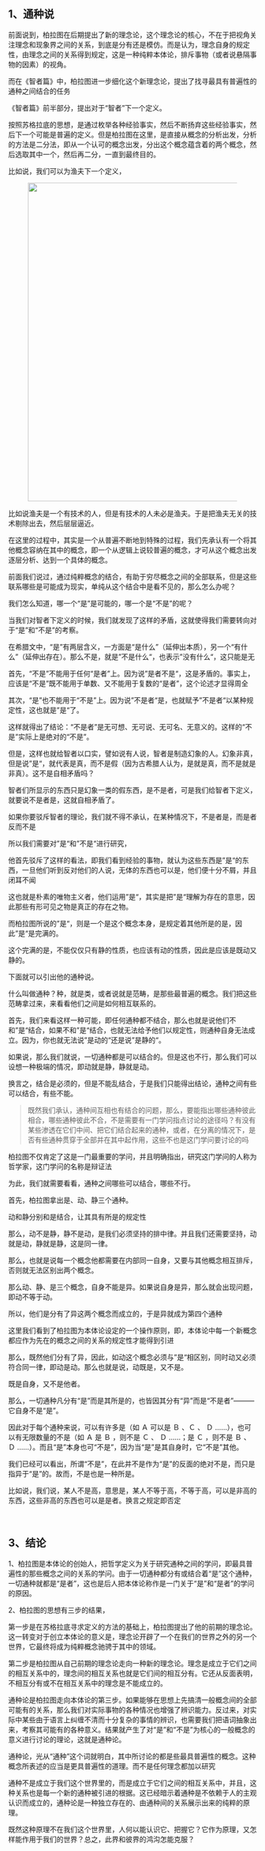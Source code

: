<h2>1、通种说</h2><p>前面说到，柏拉图在后期提出了新的理念论，这个理念论的核心，不在于把视角关注理念和现象界之间的关系，到底是分有还是模仿。而是认为，理念自身的规定性，由理念之间的关系得到规定，这是一种纯粹本体论，排斥事物（或者说悬隔事物的因素）的视角。</p><p>而在《智者篇》中，柏拉图进一步细化这个新理念论，提出了找寻最具有普遍性的通种之间结合的任务</p><p>《智者篇》前半部分，提出对于“智者”下一个定义。</p><p>按照苏格拉底的思想，是通过枚举各种经验事实，然后不断扬弃这些经验事实，然后下一个可能是普遍的定义。但是柏拉图在这里，是直接从概念的分析出发，分析的方法是二分法，即从一个认可的概念出发，分出这个概念蕴含着的两个概念，然后选取其中一个，然后再二分，一直到最终目的。</p><p>比如说，我们可以为渔夫下一个定义，</p><figure data-size="normal"><img src="https://pic1.zhimg.com/v2-af8156f136e2bc058373763fa9b5ccac_b.jpg" data-caption="" data-size="normal" data-rawwidth="645" data-rawheight="640" class="origin_image zh-lightbox-thumb" width="645" data-original="https://pic1.zhimg.com/v2-af8156f136e2bc058373763fa9b5ccac_r.jpg"/></figure><p>比如说渔夫是一个有技术的人，但是有技术的人未必是渔夫。于是把渔夫无关的技术剔除出去，然后层层逼近。</p><p>在这里的过程中，其实是一个从普遍不断地到特殊的过程，我们先承认有一个将其他概念容纳在其中的概念，即一个从逻辑上说较普遍的概念，才可从这个概念出发逐层分析、达到一个具体的概念。</p><p>前面我们说过，通过纯粹概念的结合，有助于穷尽概念之间的全部联系，但是这些联系哪些是可能成为现实，单纯从这个结合中是看不见的，那么怎么办呢？</p><p>我们怎么知道，哪一个“是”是可能的，哪一个是“不是”的呢？</p><p>当我们对智者下定义的时候，我们就发现了这样的矛盾，这就使得我们需要转向对于“是”和“不是”的考察。</p><p>在希腊文中，“是”有两层含义，一方面是“是什么”（延伸出本质），另一个“有什么”（延伸出存在）。那么不是，就是”不是什么“，也表示”没有什么“，这只能是无</p><p>首先，“不是”不能用于任何“是者”上。因为说”是者不是“，这是矛盾的。事实上，应该是“不是”既不能用于单数、又不能用于复数的“是者”，这个论述才显得周全</p><p>其次，“是”也不能用于“不是”上。因为说”不是者“是，也就赋予”不是者“以某种规定性，这也就是”是“了。</p><p>这样就得出了结论：“不是者”是无可想、无可说、无可名、无意义的。这样的“不是”实际上是绝对的“不是”。</p><p>但是，这样也就给智者以口实，譬如说有人说，智者是制造幻象的人。幻象非真，但是说”是“，就代表是真，而不是假（因为古希腊人认为，是就是真，而不是就是非真）。这不是自相矛盾吗？</p><p>智者们所显示的东西只是幻象一类的假东西，是不是者，可是我们给智者下定义，就要说不是者是，这就自相矛盾了。</p><p>如果你要驳斥智者的理论，我们就不得不承认，在某种情况下，不是者是，而是者反而不是</p><p>所以我们需要对”是“和”不是“进行研究，</p><p>他首先驳斥了这样的看法，即我们看到经验的事物，就认为这些东西是”是“的东西，一旦他们听到反对他们的人说，无体的东西也可以是，他们便十分不屑，并且闭耳不闻</p><p>这也就是朴素的唯物主义者，他们运用”是“，其实是把”是“理解为存在的意思，因此那些有形可见之物是真正的存在之物。</p><p>而柏拉图所说的”是“，则是一个是这个概念本身，是规定着其他所是的是，因此”是“是完满的。</p><p>这个完满的是，不能仅仅只有静的性质，也应该有动的性质，因此是应该是既动又静的。</p><p>下面就可以引出他的通种说。</p><p>什么叫做通种？种，就是类，或者说就是范畴，是那些最普遍的概念。我们把这些范畴拿过来，来看看他们之间是如何相互联系的。</p><p>首先，我们来看这样一种可能，即任何通种都不结合，那么也就是说他们不和”是“结合，如果不和”是“结合，也就无法给予他们以规定性，则通种自身无法成立。因为，你也就无法说”是动的“还是说”是静的“。</p><p>如果说，那么我们就说，一切通种都是可以结合的。但是这也不行，那么我们可以设想一种极端的情况，即动就是静，静就是动。</p><p>换言之，结合是必须的，但是不能乱结合，于是我们只能得出结论，通种之间有些可以结合，有些不能。</p><blockquote>既然我们承认，通种间互相也有结合的问题，那么，要能指出哪些通种彼此相合，哪些通种彼此不合，不是需要有一门学问指点讨论的途径吗？有没有某些渗透在它们中间、把它们结合起来的通种，或者，在分离的情况下，是否有些通种贯穿于全部并在其中起作用，这些不也是这门学问要讨论的吗</blockquote><p>柏拉图不仅肯定了这是一门最重要的学问，并且明确指出，研究这门学问的人称为哲学家，这门学问的名称是辩证法</p><p>为此，我们就需要看看，通种之间哪些可以结合，哪些不行。</p><p>首先，柏拉图拿出是、动、静三个通种。</p><p>动和静分别和是结合，让其具有所是的规定性</p><p>那么，动不是静，静不是动，是我们必须坚持的排中律。并且我们还需要坚持，动就是动，静就是静，这是同一律。</p><p>那么，也就是说每一个概念他都需要在内部同一自身，又要与其他概念相互排斥，否则就无法区别出两个概念。</p><p>那么动、静、是三个概念，自身不能是异。如果说自身是异，那么就会出现问题，即动不等于动。</p><p>所以，他们是分有了异这两个概念而成立的，于是异就成为第四个通种</p><p>这里我们看到了柏拉图为本体论设定的一个操作原则，即，本体论中每一个新概念都应作为先在的概念之间的关系的规定性才能得到引进</p><p>那么，既然他们分有了异，因此，如动这个概念必须与”是“相区别，同时动又必须符合同一律，即动是动。那么也就是说，动既是，又不是。</p><p>既是自身，又不是他者。</p><p>那么，一切通种凡分有“是”而是其所是的，也皆因其分有“异”而是“不是者”———它自身不是“是”。</p><p>因此对于每个通种来说，可以有许多是（如 Ａ 可以是 Ｂ 、Ｃ 、 Ｄ ……），也可以有无限数量的不是（如 Ａ 是 Ｂ ，则不是 Ｃ 、 Ｄ ……；是 Ｃ ，则不是 Ｂ 、 Ｄ ……）。而且“是”本身也可“不是”，因为当“是”是其自身时，它“不是”其他。</p><p>我们已经可以看出，所谓“不是”，在此并不是作为“是”的反面的绝对不是，而只是指异于“是”的。故而，不是也是一种所是。</p><p>比如说，我们说，某人不是高，意思是，某人不等于高，不等于高，可以是非高的东西，这些非高的东西也可以是是者。换言之规定即否定</p><p class="ztext-empty-paragraph"><br/></p><h2>3、结论</h2><p>1、柏拉图是本体论的创始人，把哲学定义为关于研究通种之间的学问，即最具普遍性的那些概念之间的关系的学问。由于一切通种都分有或结合着“是”这个通种，一切通种就都是“是者”，这也是后人把本体论称作是一门关于“是”和“是者”的学问的原因。</p><p>2、柏拉图的思想有三步的结果，</p><p>第一步是在苏格拉底寻求定义的方法的基础上，柏拉图提出了他的前期的理念论。这一转变对于创立本体论的意义是，理念论开辟了一个在我们的世界之外的另一个世界，它最终将成为纯粹概念驰骋于其中的领域。</p><p> 第二步是柏拉图从自己前期的理念论走向一种新的理念论。理念是成立于它们之间的相互关系中的，理念间的相互关系也就是它们间的相互分有。它还从反面表明，不相互分有或不在相互关系中的理念是不能成立的。</p><p> 通种论是柏拉图走向本体论的第三步。如果能够在思想上先搞清一般概念间的全部可能有的关系，那么我们对实际事物的各种情况也增强了辨识能力。反过来，对实际中某些由于语言上纠缠不清而十分复杂的事情的辨识，也需要我们把语词抽象出来，考察其可能有的各种意义。结果就产生了对“是”和“不是”为核心的一般概念的意义进行讨论的理论，这就是通种论。</p><p>通种论，光从“通种”这个词就明白，其中所讨论的都是些最具普遍性的概念。这种概念所表述的应当是更具普遍性的道理。而不是任何理念都加以研究</p><p>通种不是成立于我们这个世界里的，而是成立于它们之间的相互关系中，并且，这种关系也是每一个新的通种被引进的根据。这已经暗示着通种是不依赖于人的主观认识而成立的，通种论是一种独立存在的、由通种间的关系展示出来的纯粹的原理。</p><p>既然这种原理不在我们这个世界里，人何以能认识它、把握它？它作为原理，又怎样能作用于我们的世界？总之，此界和彼界的鸿沟怎能克服？</p><p></p>